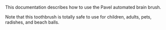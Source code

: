 This documentation describes how to use the Pavel automated brain brush.

Note that this toothbrush is totally safe to use for children, adults, pets, radishes, and beach balls.
